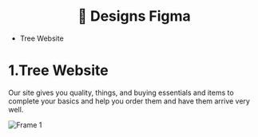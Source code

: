 <h1 align="center"> 🍱 Designs Figma</h1>

- Tree Website


# 1.Tree Website
Our site gives you quality, things, and buying essentials and items to complete your basics and help you order them and have them arrive very well.

![Frame 1](https://github.com/user-attachments/assets/ad19722e-48ae-4a9d-8821-78234cc44cc1)
